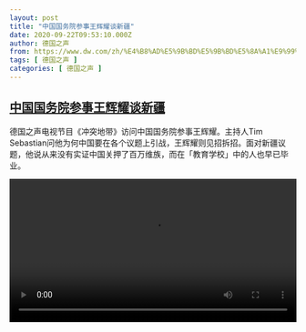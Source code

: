 ```yaml
---
layout: post
title: "中国国务院参事王辉耀谈新疆"
date: 2020-09-22T09:53:10.000Z
author: 德国之声
from: https://www.dw.com/zh/%E4%B8%AD%E5%9B%BD%E5%9B%BD%E5%8A%A1%E9%99%A2%E5%8F%82%E4%BA%8B%E7%8E%8B%E8%BE%89%E8%80%80%E8%B0%88%E6%96%B0%E7%96%86/a-55012850
tags: [ 德国之声 ]
categories: [ 德国之声 ]
---
```

<!--1600768390000-->
[中国国务院参事王辉耀谈新疆](https://www.dw.com/zh/%E4%B8%AD%E5%9B%BD%E5%9B%BD%E5%8A%A1%E9%99%A2%E5%8F%82%E4%BA%8B%E7%8E%8B%E8%BE%89%E8%80%80%E8%B0%88%E6%96%B0%E7%96%86/a-55012850)
------

<div>
<p>德国之声电视节目《冲突地带》访问中国国务院参事王辉耀。主持人Tim Sebastian问他为何中国要在各个议题上引战，王辉耀则见招拆招。面对新疆议题，他说从来没有实证中国关押了百万维族，而在「教育学校」中的人也早已毕业。</small></p><video src="https://tvdownloaddw-a.akamaihd.net/dwtv_video/flv/vdt_zh/2020/bchi200922_002_china_01i_sd_sor.mp4" controls style="width:100%"></video>
</div>
